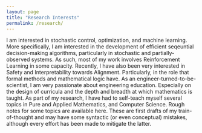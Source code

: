 ```yaml
---
layout: page
title: "Research Interests"
permalink: /research/
---
```

I am interested in stochastic control, optimization, and machine learning. More specifically, I am interested in the development of efficient 
seqeuntial decision-making algorithms, particularly in stochastic and partially-observed systems. As such, most of my 
work involves Reinforcement Learning in some capacity. Recently, I have also been very interested in Safety and Interpretability towards Alignment. Particularly,
in the role that formal methods and mathematical logic have.
As an engineer-turned-to-be-scientist, I am very passionate about engineering education. Especially on the design of curricula and the depth and breadth at which
mathematics is taught. As part of my research, I have had to self-teach myself several topics in Pure and Applied Mathematics, and Computer Science. Rough notes for some topics are available here. These are first drafts of my train-of-thought and may have some syntactic (or even conceptual) mistakes, although every effort has been made to mitigate the latter.
